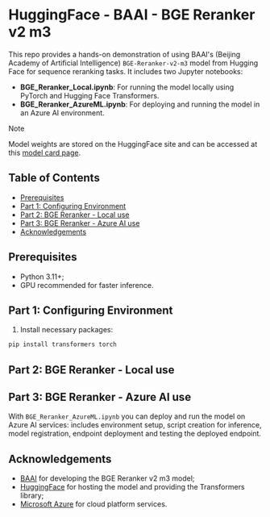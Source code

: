 # HuggingFace - BAAI - BGE Reranker v2 m3

This repo provides a hands-on demonstration of using BAAl's (Beijing Academy of Artificial Intelligence) `BGE-Reranker-v2-m3` model from Hugging Face for sequence reranking tasks. It includes two Jupyter notebooks:
- **BGE_Reranker_Local.ipynb**: For running the model locally using PyTorch and Hugging Face Transformers.
- **BGE_Reranker_AzureML.ipynb**: For deploying and running the model in an Azure AI environment.

> [!NOTE]
> Model weights are stored on the HuggingFace site and can be accessed at this [model card page](https://huggingface.co/BAAI/bge-reranker-v2-m3).

## Table of Contents

*   [Prerequisites](#prerequisites)
*   [Part 1: Configuring Environment](#part-1-configuring-environment)
*   [Part 2: BGE Reranker - Local use](#part-2-bge-reranker--local-use)
*   [Part 3: BGE Reranker - Azure AI use](#part-3-bge-reranker--azure-ai-use)
*   [Acknowledgements](#acknowledgements)

## Prerequisites
- Python 3.11+;
- GPU recommended for faster inference.

## Part 1: Configuring Environment
1. Install necessary packages:
``` bash
pip install transformers torch
```

## Part 2: BGE Reranker - Local use


## Part 3: BGE Reranker - Azure AI use
With `BGE_Reranker_AzureML.ipynb` you can deploy and run the model on Azure AI services: includes environment setup, script creation for inference, model registration, endpoint deployment and testing the deployed endpoint.

## Acknowledgements
- [BAAI](https://huggingface.co/BAAI) for developing the BGE Reranker v2 m3 model;
- [HuggingFace](https://huggingface.co/BAAI/bge-reranker-v2-m3) for hosting the model and providing the Transformers library;
- [Microsoft Azure](https://portal.azure.com) for cloud platform services.
